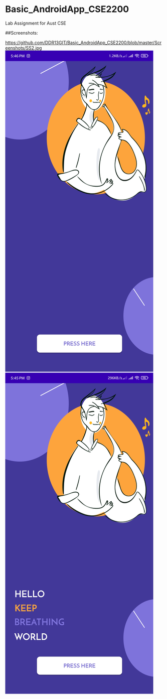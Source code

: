 # Basic_AndroidApp_CSE2200
Lab Assignment for Aust CSE

##Screenshots:

https://github.com/DDR13GIT/Basic_AndroidApp_CSE2200/blob/master/Screenshots/SS2.jpg
![Pic 1](https://github.com/DDR13GIT/Basic_AndroidApp_CSE2200/blob/master/Screenshots/SS1.jpg)
![pic 2](https://github.com/DDR13GIT/Basic_AndroidApp_CSE2200/blob/master/Screenshots/SS2.jpg)
